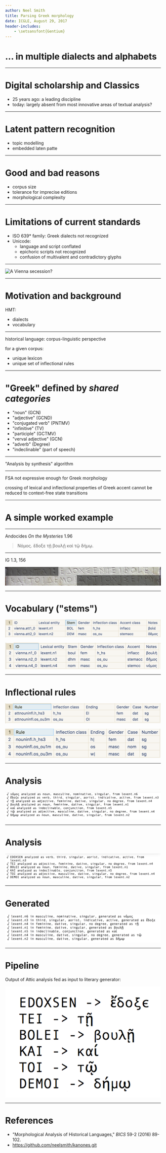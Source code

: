 ```yaml
---
author: Neel Smith
title: Parsing Greek morphology
date: ICGLE, August 29, 2017
header-includes:
    - \setsansfont{Gentium}
---
```


# ... in multiple dialects and alphabets

---



# Digital scholarship and Classics


-   25 years ago: a leading discipline
-   today: largely absent from most innovative areas of textual analysis?


---


# Latent pattern recognition

-    topic modelling
-    embedded laten patte

---

# Good and bad reasons

-   corpus size
-   tolerance for imprecise editions
-   morphological complexity



---

# Limitations of current standards


-   ISO 639* family: Greek dialects not recognized
-   Unicode:
    -   language and script conflated
    -   epichoric scripts not recognized
    -   confusion of multivalent and contradictory glyphs

---



![A Vienna secession?](imgs/secession.png)


---

# Motivation and background

HMT:

-   dialects
-   vocabulary

---



historical language: corpus-linguistic perspective

for a given corpus:

-    unique lexicon
-    unique set of inflectional rules


---

# "Greek" defined by *shared categories*


- "noun" (GCN)
- "adjective" (GCND)
- "conjugated verb" (PNTMV)
- "infinitive" (TV)
- "participle" (GCTMV)
- "verval adjective" (GCN)
- "adverb" (Degree)
- "indeclinable" (part of speech)


---

"Analysis by synthesis" algorithm



---

FSA not expressive enough for Greek morphology

crossing of lexical and inflectional properties of Greek accent cannot be reduced to context-free state transitions

---

# A simple worked example

---


Andocides *On the Mysteries* 1.96

> Νόμος. ἔδοξε τῇ βουλῇ καὶ τῷ δήμῳ.

---

IG 1.3, 156

![Decree honoring Leonides of Halicarnassus](imgs/decree-masked.png)


---

# Vocabulary ("stems")

![Nouns, in Attic](imgs/attic-noun-stems.png)

![Nouns, in literary Greek](imgs/lit-noun-stems.png)

---

# Inflectional rules

![Nouns, in Attic](imgs/attic-noun-infl.png)

![Nouns, in literary Greek](imgs/lit-noun-infl.png)

---

# Analysis

![literary Greek](imgs/analysis-lit.png)

---


# Analysis

![Attic Greek](imgs/analysis-attic.png)




---


# Generated


![literary Greek](imgs/generator.png)

---

# Pipeline

Output of Attic analysis fed as input to literary generator:


![From Attic to literary Greek](imgs/pipeline.png)


---


# References

-   "Morphological Analysis of Historical Languages," *BICS* 59-2 (2016) 89-102.
-   https://github.com/neelsmith/kanones.git
